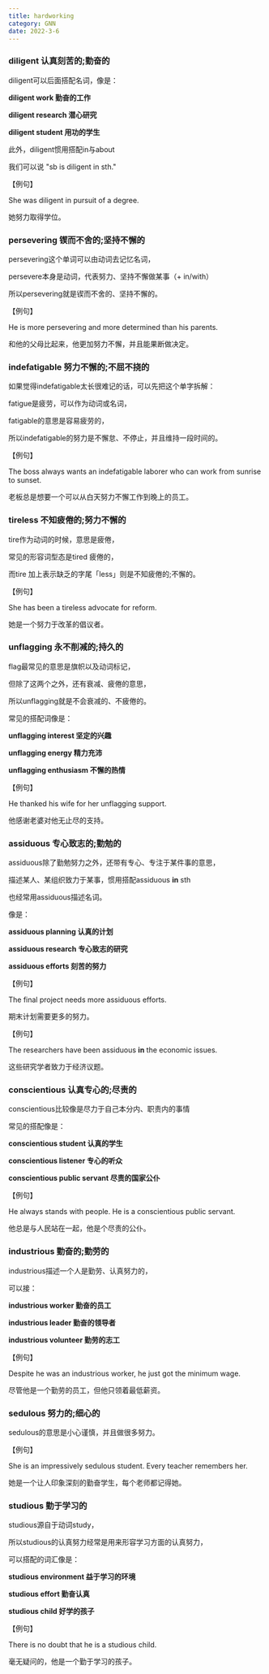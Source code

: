 ```yaml
---
title: hardworking
category: GNN
date: 2022-3-6
---
```




### **diligent 认真刻苦的;勤奋的**

diligent可以后面搭配名词，像是：

**diligent work 勤奋的工作**

**diligent research 潜心研究**

**diligent student 用功的学生**

此外，diligent惯用搭配in与about

我们可以说 "sb is diligent in sth."

【例句】

She was diligent in pursuit of a degree.

她努力取得学位。

### **persevering 锲而不舍的;坚持不懈的**

persevering这个单词可以由动词去记忆名词，

persevere本身是动词，代表努力、坚持不懈做某事（+ in/with）

所以persevering就是锲而不舍的、坚持不懈的。

【例句】

He is more persevering and more determined than his parents.

和他的父母比起来，他更加努力不懈，并且能果断做决定。

### **indefatigable 努力不懈的;不屈不挠的**

如果觉得indefatigable太长很难记的话，可以先把这个单字拆解：

fatigue是疲劳，可以作为动词或名词，

fatigable的意思是容易疲劳的，

所以indefatigable的努力是不懈怠、不停止，并且维持一段时间的。

【例句】

The boss always wants an indefatigable laborer who can work from sunrise to sunset.

老板总是想要一个可以从白天努力不懈工作到晚上的员工。



### **tireless 不知疲倦的;努力不懈的**

tire作为动词的时候，意思是疲倦，

常见的形容词型态是tired 疲倦的，

而tire 加上表示缺乏的字尾「less」则是不知疲倦的;不懈的。

【例句】

She has been a tireless advocate for reform.

她是一个努力于改革的倡议者。

### **unflagging 永不削减的;持久的**

flag最常见的意思是旗帜以及动词标记，

但除了这两个之外，还有衰减、疲倦的意思，

所以unflagging就是不会衰减的、不疲倦的。

常见的搭配词像是：

**unflagging interest 坚定的兴趣**

**unflagging energy 精力充沛**

**unflagging enthusiasm 不懈的热情**

【例句】

He thanked his wife for her unflagging support.

他感谢老婆对他无止尽的支持。

### **assiduous 专心致志的;勤勉的**

assiduous除了勤勉努力之外，还带有专心、专注于某件事的意思，

描述某人、某组织致力于某事，惯用搭配assiduous **in** sth

也经常用assiduous描述名词。

像是：

**assiduous planning 认真的计划**

**assiduous research 专心致志的研究**

**assiduous efforts 刻苦的努力**

【例句】

The final project needs more assiduous efforts.

期末计划需要更多的努力。

【例句】

The researchers have been assiduous **in** the economic issues.

这些研究学者致力于经济议题。



### **conscientious 认真专心的;尽责的**

conscientious比较像是尽力于自己本分内、职责内的事情

常见的搭配像是：

**conscientious student 认真的学生**

**conscientious listener 专心的听众**

**conscientious public servant 尽责的国家公仆**

【例句】

He always stands with people. He is a conscientious public servant.

他总是与人民站在一起，他是个尽责的公仆。

### **industrious 勤奋的;勤劳的**

industrious描述一个人是勤劳、认真努力的，

可以接：

**industrious worker 勤奋的员工**

**industrious leader 勤奋的领导者**

**industrious volunteer 勤劳的志工**

【例句】

Despite he was an industrious worker, he just got the minimum wage.

尽管他是一个勤劳的员工，但他只领着最低薪资。



### **sedulous 努力的;细心的**

sedulous的意思是小心谨慎，并且做很多努力。

【例句】

She is an impressively sedulous student. Every teacher remembers her.

她是一个让人印象深刻的勤奋学生，每个老师都记得她。

### **studious 勤于学习的**

studious源自于动词study，

所以studious的认真努力经常是用来形容学习方面的认真努力，

可以搭配的词汇像是：

**studious environment 益于学习的环境**

**studious effort 勤奋认真**

**studious child 好学的孩子**

【例句】

There is no doubt that he is a studious child.

毫无疑问的，他是一个勤于学习的孩子。
